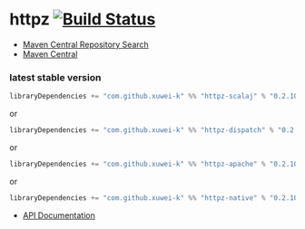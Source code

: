 # httpz [![Build Status](https://secure.travis-ci.org/xuwei-k/httpz.png)](http://travis-ci.org/xuwei-k/httpz)


- [Maven Central Repository Search](http://search.maven.org/#search%7Cga%7C1%7Cg%3A%22com.github.xuwei-k%22)
- [Maven Central](http://repo1.maven.org/maven2/com/github/xuwei-k/)


### latest stable version

```scala
libraryDependencies += "com.github.xuwei-k" %% "httpz-scalaj" % "0.2.10-RC2-scalaz70"
```

or

```scala
libraryDependencies += "com.github.xuwei-k" %% "httpz-dispatch" % "0.2.10-RC2-scalaz70"
```

or

```scala
libraryDependencies += "com.github.xuwei-k" %% "httpz-apache" % "0.2.10-RC2-scalaz70"
```

or

```scala
libraryDependencies += "com.github.xuwei-k" %% "httpz-native" % "0.2.10-RC2-scalaz70"
```

- [API Documentation](https://oss.sonatype.org/service/local/repositories/releases/archive/com/github/xuwei-k/httpz-all_2.10/0.2.10-RC2-scalaz70/httpz-all_2.10-0.2.10-RC2-scalaz70-javadoc.jar/!/index.html)

